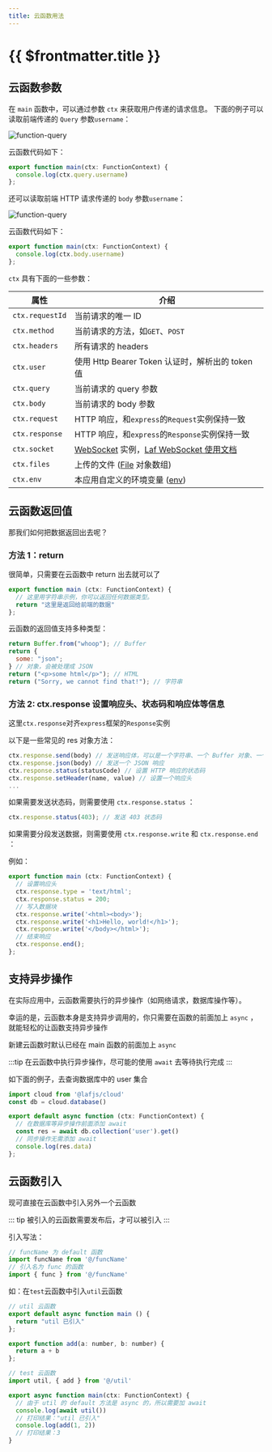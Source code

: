 ```yaml
---
title: 云函数用法
---
```


# {{ $frontmatter.title }}

## 云函数参数

在 `main` 函数中，可以通过参数 `ctx` 来获取用户传递的请求信息。
下面的例子可以读取前端传递的 `Query` 参数`username`：

![function-query](/doc-images/function-query.png)

云函数代码如下：

```js
export function main(ctx: FunctionContext) {
  console.log(ctx.query.username)
};
```

还可以读取前端 HTTP 请求传递的 `body` 参数`username`：

![function-query](/doc-images/function-body.png)

云函数代码如下：

```js
export function main(ctx: FunctionContext) {
  console.log(ctx.body.username)
};
```

`ctx` 具有下面的一些参数：

| 属性            | 介绍                                                                                |
| --------------- | ----------------------------------------------------------------------------------- |
| `ctx.requestId` | 当前请求的唯一 ID                                                                   |
| `ctx.method`    | 当前请求的方法，如`GET`、`POST`                                                     |
| `ctx.headers`   | 所有请求的 headers                                                                  |
| `ctx.user`      | 使用 Http Bearer Token 认证时，解析出的 token 值                                    |
| `ctx.query`     | 当前请求的 query 参数                                                               |
| `ctx.body`      | 当前请求的 body 参数                                                                |
| `ctx.request`  | HTTP 响应，和`express`的`Request`实例保持一致                                      |
| `ctx.response`  | HTTP 响应，和`express`的`Response`实例保持一致                                      |
| `ctx.socket`    | [WebSocket](https://developer.mozilla.org/zh-CN/docs/Web/API/WebSocket) 实例，[Laf WebSocket 使用文档](/guide/function/websocket.html)      |
| `ctx.files`     | 上传的文件 ([File](https://developer.mozilla.org/zh-CN/docs/Web/API/File) 对象数组) |
| `ctx.env`       | 本应用自定义的环境变量 ([env](env.md))                                                    |

## 云函数返回值

那我们如何把数据返回出去呢？

### 方法 1：return

很简单，只需要在云函数中 return 出去就可以了

```js
export function main (ctx: FunctionContext) {
  // 这里用字符串示例，你可以返回任何数据类型。
  return "这里是返回给前端的数据"
};
```

云函数的返回值支持多种类型：

```js
return Buffer.from("whoop"); // Buffer
return {
  some: "json";
} // 对象，会被处理成 JSON
return ("<p>some html</p>"); // HTML
return ("Sorry, we cannot find that!"); // 字符串
```

### 方法 2: ctx.response 设置响应头、状态码和响应体等信息

这里`ctx.response`对齐`express`框架的`Response`实例

以下是一些常见的 res 对象方法：

```js
ctx.response.send(body) // 发送响应体，可以是一个字符串、一个 Buffer 对象、一个 JSON 对象、一个数组等
ctx.response.json(body) // 发送一个 JSON 响应
ctx.response.status(statusCode) // 设置 HTTP 响应的状态码
ctx.response.setHeader(name, value) // 设置一个响应头
...
```

如果需要发送状态码，则需要使用 `ctx.response.status` ：

```js
ctx.response.status(403); // 发送 403 状态码
```

如果需要分段发送数据，则需要使用 `ctx.response.write` 和 `ctx.response.end` ：

例如：

```js
export function main (ctx: FunctionContext) {
  // 设置响应头
  ctx.response.type = 'text/html';
  ctx.response.status = 200;
  // 写入数据块
  ctx.response.write('<html><body>');
  ctx.response.write('<h1>Hello, world!</h1>');
  ctx.response.write('</body></html>');
  // 结束响应
  ctx.response.end();
};
```

## 支持异步操作

在实际应用中，云函数需要执行的异步操作（如网络请求，数据库操作等）。

幸运的是，云函数本身是支持异步调用的，你只需要在函数的前面加上 `async` ，就能轻松的让函数支持异步操作

新建云函数时默认已经在 main 函数的前面加上 `async`

:::tip
在云函数中执行异步操作，尽可能的使用 `await` 去等待执行完成
:::

如下面的例子，去查询数据库中的 user 集合

```js
import cloud from '@lafjs/cloud'
const db = cloud.database()

export default async function (ctx: FunctionContext) {
  // 在数据库等异步操作前面添加 await
  const res = await db.collection('user').get()
  // 同步操作无需添加 await
  console.log(res.data) 
};
```

## 云函数引入

现可直接在云函数中引入另外一个云函数

::: tip
被引入的云函数需要发布后，才可以被引入
:::

引入写法：

```js
// funcName 为 default 函数
import funcName from '@/funcName'
// 引入名为 func 的函数
import { func } from '@/funcName'
```

如：在`test`云函数中引入`util`云函数

```js
// util 云函数
export default async function main () {
  return "util 已引入"
};

export function add(a: number, b: number) {
  return a + b
};
```

```js
// test 云函数
import util, { add } from '@/util'

export async function main(ctx: FunctionContext) {
  // 由于 util 的 default 方法是 async 的，所以需要加 await
  console.log(await util())
  // 打印结果："util 已引入"
  console.log(add(1, 2))
  // 打印结果：3
}
```
